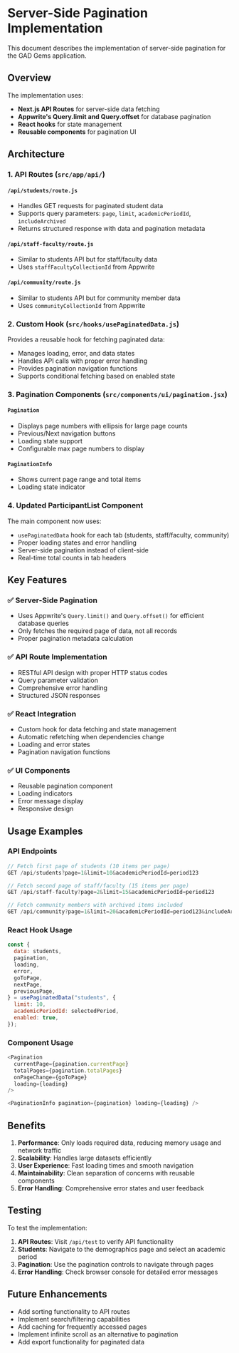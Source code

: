 # Server-Side Pagination Implementation

This document describes the implementation of server-side pagination for the GAD Gems application.

## Overview

The implementation uses:

- **Next.js API Routes** for server-side data fetching
- **Appwrite's Query.limit and Query.offset** for database pagination
- **React hooks** for state management
- **Reusable components** for pagination UI

## Architecture

### 1. API Routes (`src/app/api/`)

#### `/api/students/route.js`

- Handles GET requests for paginated student data
- Supports query parameters: `page`, `limit`, `academicPeriodId`, `includeArchived`
- Returns structured response with data and pagination metadata

#### `/api/staff-faculty/route.js`

- Similar to students API but for staff/faculty data
- Uses `staffFacultyCollectionId` from Appwrite

#### `/api/community/route.js`

- Similar to students API but for community member data
- Uses `communityCollectionId` from Appwrite

### 2. Custom Hook (`src/hooks/usePaginatedData.js`)

Provides a reusable hook for fetching paginated data:

- Manages loading, error, and data states
- Handles API calls with proper error handling
- Provides pagination navigation functions
- Supports conditional fetching based on enabled state

### 3. Pagination Components (`src/components/ui/pagination.jsx`)

#### `Pagination`

- Displays page numbers with ellipsis for large page counts
- Previous/Next navigation buttons
- Loading state support
- Configurable max page numbers to display

#### `PaginationInfo`

- Shows current page range and total items
- Loading state indicator

### 4. Updated ParticipantList Component

The main component now uses:

- `usePaginatedData` hook for each tab (students, staff/faculty, community)
- Proper loading states and error handling
- Server-side pagination instead of client-side
- Real-time total counts in tab headers

## Key Features

### ✅ Server-Side Pagination

- Uses Appwrite's `Query.limit()` and `Query.offset()` for efficient database queries
- Only fetches the required page of data, not all records
- Proper pagination metadata calculation

### ✅ API Route Implementation

- RESTful API design with proper HTTP status codes
- Query parameter validation
- Comprehensive error handling
- Structured JSON responses

### ✅ React Integration

- Custom hook for data fetching and state management
- Automatic refetching when dependencies change
- Loading and error states
- Pagination navigation functions

### ✅ UI Components

- Reusable pagination component
- Loading indicators
- Error message display
- Responsive design

## Usage Examples

### API Endpoints

```javascript
// Fetch first page of students (10 items per page)
GET /api/students?page=1&limit=10&academicPeriodId=period123

// Fetch second page of staff/faculty (15 items per page)
GET /api/staff-faculty?page=2&limit=15&academicPeriodId=period123

// Fetch community members with archived items included
GET /api/community?page=1&limit=20&academicPeriodId=period123&includeArchived=true
```

### React Hook Usage

```javascript
const {
  data: students,
  pagination,
  loading,
  error,
  goToPage,
  nextPage,
  previousPage,
} = usePaginatedData("students", {
  limit: 10,
  academicPeriodId: selectedPeriod,
  enabled: true,
});
```

### Component Usage

```javascript
<Pagination
  currentPage={pagination.currentPage}
  totalPages={pagination.totalPages}
  onPageChange={goToPage}
  loading={loading}
/>

<PaginationInfo pagination={pagination} loading={loading} />
```

## Benefits

1. **Performance**: Only loads required data, reducing memory usage and network traffic
2. **Scalability**: Handles large datasets efficiently
3. **User Experience**: Fast loading times and smooth navigation
4. **Maintainability**: Clean separation of concerns with reusable components
5. **Error Handling**: Comprehensive error states and user feedback

## Testing

To test the implementation:

1. **API Routes**: Visit `/api/test` to verify API functionality
2. **Students**: Navigate to the demographics page and select an academic period
3. **Pagination**: Use the pagination controls to navigate through pages
4. **Error Handling**: Check browser console for detailed error messages

## Future Enhancements

- Add sorting functionality to API routes
- Implement search/filtering capabilities
- Add caching for frequently accessed pages
- Implement infinite scroll as an alternative to pagination
- Add export functionality for paginated data
